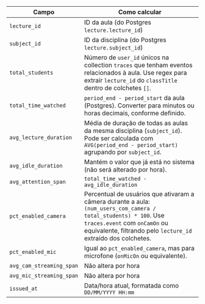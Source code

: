 | Campo                    | Como calcular                                                                                                                                                                                                      |
| ------------------------ | ------------------------------------------------------------------------------------------------------------------------------------------------------------------------------------------------------------------ |
| `lecture_id`             | ID da aula (do Postgres `lecture.lecture_id`)                                                                                                                                                                      |
| `subject_id`             | ID da disciplina (do Postgres `lecture.subject_id`)                                                                                                                                                                |
| `total_students`         | Número de `user_id` únicos na collection `traces` que tenham eventos relacionados à aula. Use regex para extrair `lecture_id` do `classTitle` dentro de colchetes `[]`.                                            |
| `total_time_watched`     | `period_end - period_start` da aula (Postgres). Converter para minutos ou horas decimais, conforme definido.                                                                                                       |
| `avg_lecture_duration`   | Média de duração de todas as aulas da mesma disciplina (`subject_id`). Pode ser calculada com `AVG(period_end - period_start)` agrupando por `subject_id`.                                                         |
| `avg_idle_duration`      | Mantém o valor que já está no sistema (não será alterado por hora).                                                                                                                                                |
| `avg_attention_span`     | `total_time_watched - avg_idle_duration`                                                                                                                                                                           |
| `pct_enabled_camera`     | Percentual de usuários que ativaram a câmera durante a aula: `(num_users_com_camera / total_students) * 100`. Use `traces.event` com `onCamOn` ou equivalente, filtrando pelo `lecture_id` extraído dos colchetes. |
| `pct_enabled_mic`        | Igual ao `pct_enabled_camera`, mas para microfone (`onMicOn` ou equivalente).                                                                                                                                      |
| `avg_cam_streaming_span` | Não altera por hora                                                                                                                                                                                                |
| `avg_mic_streaming_span` | Não altera por hora                                                                                                                                                                                                |
| `issued_at`              | Data/hora atual, formatada como `DD/MM/YYYY HH:mm`                                                                                                                                                                 |
